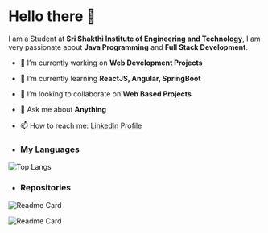 # Hello there 👋

I am a Student at **Sri Shakthi Institute of Engineering and Technology**, I am very passionate about **Java Programming** and **Full Stack Development**.

- 🔭 I’m currently working on **Web Development Projects**
- 🌱 I’m currently learning **ReactJS, Angular, SpringBoot**
- 👯 I’m looking to collaborate on **Web Based Projects**
- 💬 Ask me about **Anything**
- 📫 How to reach me: [Linkedin Profile](https://www.linkedin.com/in/mugilpandianv/)

- ### My Languages

![Top Langs](https://github-readme-stats.vercel.app/api/top-langs/?username=MugilPandian&theme=radical&hide_border=true&border_radius=15&show_icons=true)

- ### Repositories

![Readme Card](https://github-readme-stats.vercel.app/api/pin/?username=MugilPandian&repo=Java_Programs&theme=radical&hide_border=true&border_radius=15&show_icons=true)

![Readme Card](https://github-readme-stats.vercel.app/api/pin/?username=MugilPandian&repo=FullStackProject&theme=radical&hide_border=true&border_radius=15&show_icons=true)
